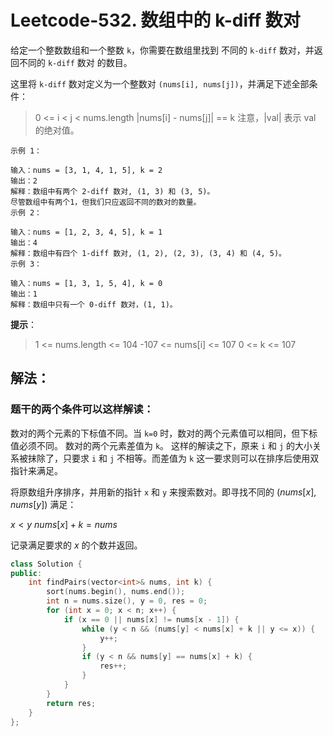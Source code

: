 # Leetcode-532. 数组中的 k-diff 数对

给定一个整数数组和一个整数 `k`，你需要在数组里找到 不同的 `k-diff` 数对，并返回不同的 `k-diff` 数对 的数目。

这里将 `k-diff` 数对定义为一个整数对 `(nums[i], nums[j])`，并满足下述全部条件：

> 0 <= i < j < nums.length
> |nums[i] - nums[j]| == k
> 注意，|val| 表示 val 的绝对值。

```
示例 1：

输入：nums = [3, 1, 4, 1, 5], k = 2
输出：2
解释：数组中有两个 2-diff 数对, (1, 3) 和 (3, 5)。
尽管数组中有两个1，但我们只应返回不同的数对的数量。
示例 2：

输入：nums = [1, 2, 3, 4, 5], k = 1
输出：4
解释：数组中有四个 1-diff 数对, (1, 2), (2, 3), (3, 4) 和 (4, 5)。
示例 3：

输入：nums = [1, 3, 1, 5, 4], k = 0
输出：1
解释：数组中只有一个 0-diff 数对，(1, 1)。
```

**提示**：

> 1 <= nums.length <= 104
> -107 <= nums[i] <= 107
> 0 <= k <= 107


## 解法：

### 题干的两个条件可以这样解读：

数对的两个元素的下标值不同。当 `k=0` 时，数对的两个元素值可以相同，但下标值必须不同。
数对的两个元素差值为 `k`。
这样的解读之下，原来 `i` 和 `j` 的大小关系被抹除了，只要求 `i` 和 `j` 不相等。而差值为 `k` 这一要求则可以在排序后使用双指针来满足。

将原数组升序排序，并用新的指针 `x` 和 `y` 来搜索数对。即寻找不同的 $(\textit{nums}[x], \textit{nums}[y])$ 满足：

$x < y$
$\textit{nums}[x] + k = \textit{nums}$

记录满足要求的 $x$ 的个数并返回。

```cpp
class Solution {
public:
    int findPairs(vector<int>& nums, int k) {
        sort(nums.begin(), nums.end());
        int n = nums.size(), y = 0, res = 0;
        for (int x = 0; x < n; x++) {
            if (x == 0 || nums[x] != nums[x - 1]) {
                while (y < n && (nums[y] < nums[x] + k || y <= x)) {
                    y++;
                }
                if (y < n && nums[y] == nums[x] + k) {
                    res++;
                }
            }
        }
        return res;
    }
};
```